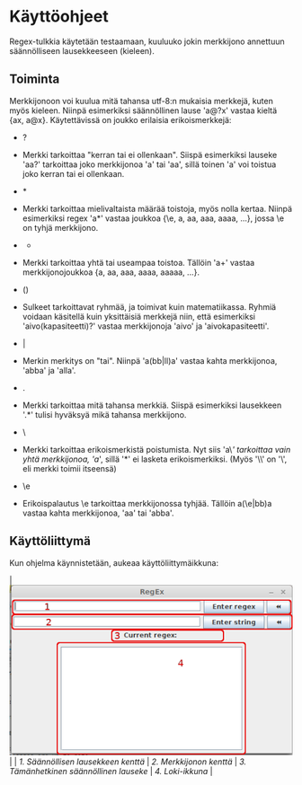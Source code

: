 # Käyttöohjeet


Regex-tulkkia käytetään testaamaan, kuuluuko jokin merkkijono annettuun säännölliseen lausekkeeseen (kieleen).

## Toiminta

Merkkijonoon voi kuulua mitä tahansa utf-8:n mukaisia merkkejä, kuten myös kieleen. Niinpä esimerkiksi säännöllinen lause 'a@?x'
vastaa kieltä {ax, a@x}. Käytettävissä on joukko erilaisia erikoismerkkejä:

* ?
 * Merkki tarkoittaa "kerran tai ei ollenkaan". Siispä esimerkiksi lauseke 'aa?' tarkoittaa joko merkkijonoa 'a' tai 'aa', sillä toinen 'a' voi toistua joko kerran tai ei ollenkaan.

* \*
 * Merkki tarkoittaa mielivaltaista määrää toistoja, myös nolla kertaa. Niinpä esimerkiksi regex 'a*' vastaa joukkoa {\\e, a, aa, aaa, aaaa, ...}, jossa \\e on tyhjä merkkijono.

* +
 * Merkki tarkoittaa yhtä tai useampaa toistoa. Tällöin 'a+' vastaa merkkijonojoukkoa {a, aa, aaa, aaaa, aaaaa, ...}.

* ()
 * Sulkeet tarkoittavat ryhmää, ja toimivat kuin matematiikassa. Ryhmiä voidaan käsitellä kuin yksittäisiä merkkejä niin, että esimerkiksi 'aivo(kapasiteetti)?' vastaa merkkijonoja 'aivo' ja 'aivokapasiteetti'.

* |
 * Merkin merkitys on "tai". Niinpä 'a(bb|ll)a' vastaa kahta merkkijonoa, 'abba' ja 'alla'.

* .
 * Merkki tarkoittaa mitä tahansa merkkiä. Siispä esimerkiksi lausekkeen '.*' tulisi hyväksyä mikä tahansa merkkijono.

* \\
 * Merkki tarkoittaa erikoismerkistä poistumista. Nyt siis 'a\\*' tarkoittaa vain yhtä merkkijonoa, 'a*', sillä '*' ei lasketa erikoismerkiksi. (Myös '\\\\' on '\\', eli merkki toimii itseensä)

* \\e
 * Erikoispalautus \\e tarkoittaa merkkijonossa tyhjää. Tällöin a(\\e|bb)a vastaa kahta merkkijonoa, 'aa' tai 'abba'.

## Käyttöliittymä

Kun ohjelma käynnistetään, aukeaa käyttöliittymäikkuna:

| ![alku.png](https://raw.githubusercontent.com/LinAksel/tiralabra-regex/master/dokumentaatio/kuvat/alku.png) |
| *1. Säännöllisen lausekkeen kenttä* | *2. Merkkijonon kenttä*  | *3. Tämänhetkinen säännöllinen lauseke* | *4. Loki-ikkuna* |

